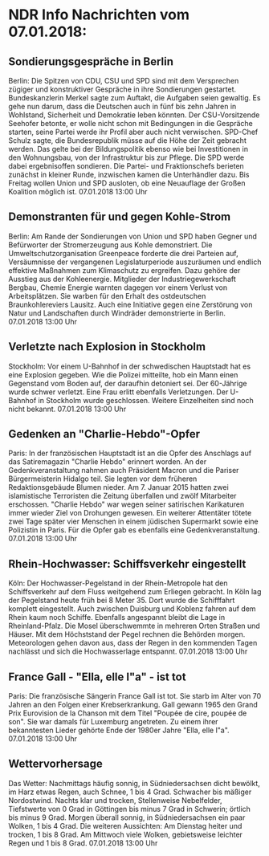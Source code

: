 # NDR Info Nachrichten vom 07.01.2018:


## Sondierungsgespräche in Berlin
Berlin: Die Spitzen von CDU, CSU und SPD sind mit dem Versprechen zügiger und konstruktiver Gespräche in ihre Sondierungen gestartet. Bundeskanzlerin Merkel sagte zum Auftakt, die Aufgaben seien gewaltig. Es gehe nun darum, dass die Deutschen auch in fünf bis zehn Jahren in Wohlstand, Sicherheit und Demokratie leben könnten. Der CSU-Vorsitzende Seehofer betonte, er wolle nicht schon mit Bedingungen in die Gespräche starten, seine Partei werde ihr Profil aber auch nicht verwischen. SPD-Chef Schulz sagte, die Bundesrepublik müsse auf die Höhe der Zeit gebracht werden. Das gelte bei der Bildungspolitik ebenso wie bei Investitionen in den Wohnungsbau, von der Infrastruktur bis zur Pflege. Die SPD werde dabei ergebnisoffen sondieren. Die Partei- und Fraktionschefs berieten zunächst in kleiner Runde, inzwischen kamen die Unterhändler dazu. Bis Freitag wollen Union und SPD ausloten, ob eine Neuauflage der Großen Koalition möglich ist. 07.01.2018 13:00 Uhr 

## Demonstranten für und gegen Kohle-Strom
Berlin: Am Rande der Sondierungen von Union und SPD haben Gegner und Befürworter der Stromerzeugung aus Kohle demonstriert. Die Umweltschutzorganisation Greenpeace forderte die drei Parteien auf, Versäumnisse der vergangenen Legislaturperiode auszuräumen und endlich effektive Maßnahmen zum Klimaschutz zu ergreifen. Dazu gehöre der Ausstieg aus der Kohleenergie. Mitglieder der Industriegewerkschaft Bergbau, Chemie Energie warnten dagegen vor einem Verlust von Arbeitsplätzen. Sie warben für den Erhalt des ostdeutschen Braunkohlereviers Lausitz. Auch eine Initiative gegen eine Zerstörung von Natur und Landschaften durch Windräder demonstrierte in Berlin. 07.01.2018 13:00 Uhr 

## Verletzte nach Explosion in Stockholm
Stockholm: Vor einem U-Bahnhof in der schwedischen Hauptstadt hat es eine Explosion gegeben. Wie die Polizei mitteilte, hob ein Mann einen Gegenstand vom Boden auf, der daraufhin detoniert sei. Der 60-Jährige wurde schwer verletzt. Eine Frau erlitt ebenfalls Verletzungen. Der U-Bahnhof in Stockholm wurde geschlossen. Weitere Einzelheiten sind noch nicht bekannt. 07.01.2018 13:00 Uhr 

## Gedenken an "Charlie-Hebdo"-Opfer
Paris: In der französischen Hauptstadt ist an die Opfer des Anschlags auf das Satiremagazin "Charlie Hebdo" erinnert worden. An der Gedenkveranstaltung nahmen auch Präsident Macron und die Pariser Bürgermeisterin Hidalgo teil. Sie legten vor dem früheren Redaktionsgebäude Blumen nieder. Am 7. Januar 2015 hatten zwei islamistische Terroristen die Zeitung überfallen und zwölf Mitarbeiter erschossen. "Charlie Hebdo" war wegen seiner satirischen Karikaturen immer wieder Ziel von Drohungen gewesen. Ein weiterer Attentäter tötete zwei Tage später vier Menschen in einem jüdischen Supermarkt sowie eine Polizistin in Paris. Für die Opfer gab es ebenfalls eine Gedenkveranstaltung. 07.01.2018 13:00 Uhr 

## Rhein-Hochwasser: Schiffsverkehr eingestellt
Köln: Der Hochwasser-Pegelstand in der Rhein-Metropole hat den Schiffsverkehr auf dem Fluss weitgehend zum Erliegen gebracht. In Köln lag der Pegelstand heute früh bei 8 Meter 35. Dort wurde die Schifffahrt komplett eingestellt. Auch zwischen Duisburg und Koblenz fahren auf dem Rhein kaum noch Schiffe. Ebenfalls angespannt bleibt die Lage in Rheinland-Pfalz. Die Mosel überschwemmte in mehreren Orten Straßen und Häuser. Mit dem Höchststand der Pegel rechnen die Behörden morgen. Meteorologen gehen davon aus, dass der Regen in den kommenden Tagen nachlässt und sich die Hochwasserlage entspannt. 07.01.2018 13:00 Uhr 

## France Gall - "Ella, elle l"a" -  ist tot
Paris: Die französische Sängerin France Gall ist tot. Sie starb im Alter von 70 Jahren an den Folgen einer Krebserkrankung. Gall gewann 1965 den Grand Prix Eurovision de la Chanson mit dem Titel "Poupée de cire, poupée de son". Sie war damals für Luxemburg angetreten. Zu einem ihrer bekanntesten Lieder gehörte Ende der 1980er Jahre "Ella, elle l"a". 07.01.2018 13:00 Uhr 

## Wettervorhersage
Das Wetter:
Nachmittags häufig sonnig, in Südniedersachsen dicht bewölkt, im Harz etwas Regen, auch Schnee, 1 bis 4 Grad. Schwacher bis mäßiger Nordostwind. Nachts klar und trocken, Stellenweise Nebelfelder, Tiefstwerte von 0 Grad in Göttingen bis minus 7 Grad in Schwerin; örtlich bis minus 9 Grad. Morgen überall sonnig, in Südniedersachsen ein paar Wolken, 1 bis 4 Grad. Die weiteren Aussichten: Am Dienstag heiter und trocken, 1 bis 8 Grad. Am Mittwoch viele Wolken, gebietsweise leichter Regen und  1 bis 8 Grad. 07.01.2018 13:00 Uhr 
